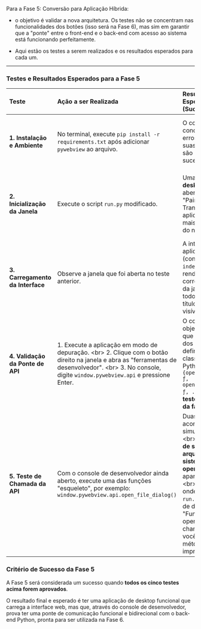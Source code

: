 Para a Fase 5: Conversão para Aplicação Híbrida:

- o objetivo é validar a nova arquitetura. Os testes não se concentram nas funcionalidades dos botões (isso será na Fase 6), mas sim em garantir que a "ponte" entre o front-end e o back-end com acesso ao sistema está funcionando perfeitamente.

- Aqui estão os testes a serem realizados e os resultados esperados para cada um.

-----

### **Testes e Resultados Esperados para a Fase 5**

| Teste | Ação a ser Realizada | Resultado Esperado (Sucesso) | Possível Causa de Falha (Resultado Negativo) |
| :--- | :--- | :--- | :--- |
| **1. Instalação e Ambiente** | No terminal, execute `pip install -r requirements.txt` após adicionar `pywebview` ao arquivo. | O comando é concluído sem erros. `pywebview` e suas dependências são instalados com sucesso. | Erros de instalação. A causa pode ser uma versão incompatível do Python, problemas de rede ou falta de dependências do sistema operacional que o `pywebview` requer. |
| **2. Inicialização da Janela** | Execute o script `run.py` modificado. | Uma **janela de desktop nativa** é aberta com o título "Painel de Transcrição". A aplicação não abre mais em uma aba do navegador. | Uma aba do navegador ainda é aberta, ou um erro é exibido no terminal e nenhuma janela aparece. Isso geralmente significa que `run.py` ainda está usando `app.run()` ou há um erro de sintaxe no script. |
| **3. Carregamento da Interface** | Observe a janela que foi aberta no teste anterior. | A interface da aplicação (conforme `index.html`) é renderizada corretamente dentro da janela, com todos os botões, títulos e painéis visíveis. | A janela está em branco, exibe um erro "404 Not Found" ou uma mensagem de falha de conexão. Isso indica que o servidor Flask, rodando na thread, não foi iniciado corretamente ou a URL passada para o `pywebview` está incorreta. |
| **4. Validação da Ponte de API** | 1. Execute a aplicação em modo de depuração. \<br\> 2. Clique com o botão direito na janela e abra as "ferramentas de desenvolvedor". \<br\> 3. No console, digite `window.pywebview.api` e pressione Enter. | O console exibe um objeto JavaScript que lista os nomes dos métodos definidos na sua classe `Api` em Python (ex: `{open_file_dialog: ƒ, open_folder_dialog: ƒ, ...}`). **Este é o teste mais crítico da fase.** | O console exibe `undefined` ou um erro. Isso significa que a "ponte" não foi criada. A causa mais provável é um erro na configuração de `pywebview.create_window()` no arquivo `run.py` (o objeto `api` não foi passado corretamente). |
| **5. Teste de Chamada da API** | Com o console de desenvolvedor ainda aberto, execute uma das funções "esqueleto", por exemplo: `window.pywebview.api.open_file_dialog()` | Duas coisas devem acontecer simultaneamente: \<br\> 1. Uma **janela de seleção de arquivos nativa do sistema operacional** aparece na tela. \<br\> 2. No terminal onde você executou `run.py`, a mensagem de depuração (ex: "Função open\_file\_dialog chamada\!") que você colocou no método Python é impressa. | Nenhum seletor de arquivo aparece e/ou nenhuma mensagem é impressa no terminal Python. Isso pode indicar um problema na biblioteca Python usada para criar o diálogo (ex: `tkinter`) ou um erro dentro da própria função no arquivo `app/api.py`. |

### **Critério de Sucesso da Fase 5**

A Fase 5 será considerada um sucesso quando **todos os cinco testes acima forem aprovados**.

O resultado final e esperado é ter uma aplicação de desktop funcional que carrega a interface web, mas que, através do console de desenvolvedor, prova ter uma ponte de comunicação funcional e bidirecional com o back-end Python, pronta para ser utilizada na Fase 6.